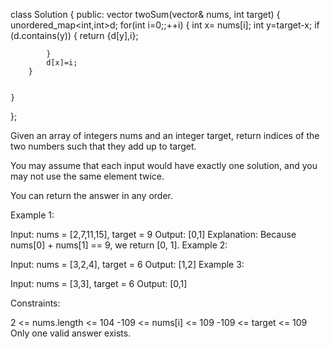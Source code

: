 class Solution {
public:
    vector<int> twoSum(vector<int>& nums, int target) {
        unordered_map<int,int>d;
        for(int i=0;;++i)
        {
            int x= nums[i];
            int y=target-x;
            if (d.contains(y))
            {
                return {d[y],i};

            }
            d[x]=i;
        }

        
    }
};

Given an array of integers nums and an integer target, return indices of the two numbers such that they add up to target.

You may assume that each input would have exactly one solution, and you may not use the same element twice.

You can return the answer in any order.

 

Example 1:

Input: nums = [2,7,11,15], target = 9
Output: [0,1]
Explanation: Because nums[0] + nums[1] == 9, we return [0, 1].
Example 2:

Input: nums = [3,2,4], target = 6
Output: [1,2]
Example 3:

Input: nums = [3,3], target = 6
Output: [0,1]
 

Constraints:

2 <= nums.length <= 104
-109 <= nums[i] <= 109
-109 <= target <= 109
Only one valid answer exists.
